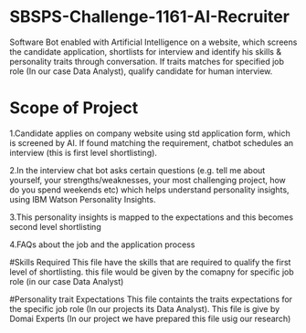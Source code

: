 # SBSPS-Challenge-1161-AI-Recruiter
Software Bot enabled with Artificial Intelligence on a website, which screens the candidate application, shortlists for interview and identify his skills & personality traits through conversation. If traits matches for specified job role (In our case Data Analyst), qualify candidate for human interview.

# Scope of Project
1.Candidate applies on company website using std application form, which is screened by AI. If found matching the requirement, chatbot schedules an interview (this is first level shortlisting).

2.In the interview chat bot asks certain questions (e.g. tell me about yourself, your strengths/weaknesses, your most challenging project, how do you spend weekends etc) which helps understand personality insights, using IBM Watson Personality Insights.

3.This personality insights is mapped to the expectations and this becomes second level shortlisting

4.FAQs about the job and the application process

#Skills Required 
This file have the skills that are required to qualify the first level of shortlisting. this file would be given by the comapny for specific job role (in our case Data Analyst)

#Personality trait Expectations
This file containts the traits expectations for the specific job role (In our projects its Data Analyst).
This file is give by Domai Experts (In our project we have prepared this file usig our research)
